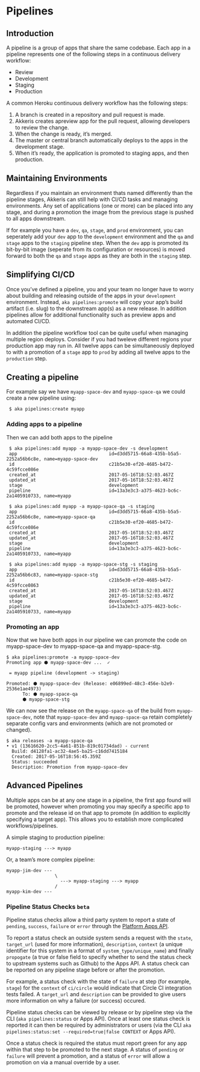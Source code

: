 # Pipelines

<!-- toc -->

## Introduction

A pipeline is a group of apps that share the same codebase. Each app in a pipeline represents one of the following steps in a continuous delivery workflow:

* Review
* Development
* Staging
* Production

A common Heroku continuous delivery workflow has the following steps:

1. A branch is created in a repository and pull request is made.
2. Akkeris creates apreview app for the pull request, allowing developers to review the change.
3. When the change is ready, it’s merged.
4. The master or central branch automatically deploys to the apps in the development stage.
5. When it’s ready, the application is promoted to staging apps, and then production.

## Maintaining Environments

Regardless if you maintain an environment thats named differently than the pipeline stages, Akkeris can still help with CI/CD tasks and managing environments. Any set of applications (one or more) can be placed into any stage, and during a promotion the image from the previous stage is pushed to all apps downstream. 

If for example you have a `dev`, `qa`, `stage`, and `prod` environment, you can seperately add your `dev` app to the `development` environment and the `qa` and `stage` apps to the `staging` pipeline step.  When the `dev` app is promoted its bit-by-bit image (seperate from its configuration or resources) is moved forward to both the `qa` and `stage` apps as they are both in the `staging` step. 

## Simplifying CI/CD

Once you’ve defined a pipeline, you and your team no longer have to worry about building and releasing outside of the apps in your `development` environment. Instead, `aka pipelines:promote` will copy your app’s build artifact (i.e. slug) to the downstream app(s) as a new release. In addition pipelines allow for additional functionality such as preview apps and automated CI/CD.

In addition the pipeline workflow tool can be quite useful when managing multiple region deploys.  Consider if you had tweleve different regions your production app may run in. All twelve apps can be simultaneously deployed to with a promotion of a `stage` app to `prod` by adding all twelve apps to the `production` step.

## Creating a pipeline

For example say we have `myapp-space-dev` and `myapp-space-qa` we could create a new pipeline using:

```
 $ aka pipelines:create myapp
```

### Adding apps to a pipeline

Then we can add both apps to the pipeline

```
 $ aka pipelines:add myapp -a myapp-space-dev -s development
 app                                  id=d3dd5715-66a8-435b-b5a5-2252a56b6c8e, name=myapp-space-dev
 id                                   c21b5e30-ef20-4685-b472-4c59fcce086e
 created_at                           2017-05-16T18:52:03.467Z
 updated_at                           2017-05-16T18:52:03.467Z
 stage                                development
 pipeline                             id=13a3e3c3-a375-4623-bc6c-2a1405910733, name=myapp

 $ aka pipelines:add myapp -a myapp-space-qa -s staging
 app                                  id=d3dd5715-66a8-435b-b5a5-2252a56b6c8e, name=myapp-space-qa
 id                                   c21b5e30-ef20-4685-b472-4c59fcce086e
 created_at                           2017-05-16T18:52:03.467Z
 updated_at                           2017-05-16T18:52:03.467Z
 stage                                development
 pipeline                             id=13a3e3c3-a375-4623-bc6c-2a1405910733, name=myapp

 $ aka pipelines:add myapp -a myapp-space-stg -s staging
 app                                  id=d3dd5715-66a8-435b-b5a5-2252a56b6c83, name=myapp-space-stg
 id                                   c21b5e30-ef20-4685-b472-4c59fcce0863
 created_at                           2017-05-16T18:52:03.467Z
 updated_at                           2017-05-16T18:52:03.467Z
 stage                                development
 pipeline                             id=13a3e3c3-a375-4623-bc6c-2a1405910733, name=myapp
```

### Promoting an app

Now that we have both apps in our pipeline we can promote the code on myapp-space-dev to myapp-space-qa and myapp-space-stg.

```
$ aka pipelines:promote -a myapp-space-dev
Promoting app ⬢ myapp-space-dev ...  ✓ 

 = myapp pipeline (development -> staging)

Promoted: ⬢ myapp-space-dev (Release: e06899ed-48c3-456e-b2e9-2536e1ae4973)
      To: ⬢ myapp-space-qa 
	  ⬢ myapp-space-stg 
```

We can now see the release on the `myapp-space-qa` of the build from `myapp-space-dev`, note that `myapp-space-dev` and `myapp-space-qa` retain completely separate config vars and environments (which are not promoted or changed).

```
$ aka releases -a myapp-space-qa
• v1 (13616620-2cc5-4a61-851b-819c01734dad) - current
  Build: d4128fa1-ac32-4ae5-ba25-c16dd7415184
  Created: 2017-05-16T18:56:45.359Z
  Status: succeeded
  Description: Promotion from myapp-space-dev
```


## Advanced Pipelines

Multiple apps can be at any one stage in a pipeline, the first app found will be promoted, however when promoting you may specify a specific app to promote and the release id on that app to promote (in addition to explicitly specifying a target app).  This allows you to establish more complicated workflows/pipelines.

A simple staging to production pipeline:

```
myapp-staging ---> myapp
```

Or, a team’s more complex pipeline:

```
myapp-jim-dev ---
                  \
                    ---> myapp-staging ---> myapp
                  /
myapp-kim-dev ---
```

### Pipeline Status Checks `beta`

Pipeline status checks allow a third party system to report a state of `pending`, `success`, `failure` or `error` through the [Platform Apps API](/architecture/apps-api.md).  

To report a status check an outside system sends a request with the `state`, `target_url` (used for more information), `description`, `context` (a unique identifier for this system in a format of `system_type/unique_name`) and finally `propogate` (a true or false field to specify whether to send the status check to upstream systems such as Github) to the Apps API. A status check can be reported on any pipeline stage before or after the promotion. 

For example, a status check with the state of `failure` at step (for example, `stage`) for the `context` of `ci/circle` would indicate that Circle CI integration tests failed.  A `target_url` and `description` can be provided to give users more information on why a failure (or success) occured.

Pipeline status checks can be viewed by release or by pipeline step via the CLI (`aka pipelines:status` or Apps API). Once at least one status check is reported it can then be required by administrators or users (via the CLI `aka pipelines:status:set --required=true|false CONTEXT` or Apps API).  

Once a status check is required the status must report green for any app within that step to be promoted to the next stage.  A status of `pending` or `failure` will prevent a promotion, and a status of `error` will allow a promotion on via a manual override by a user.


